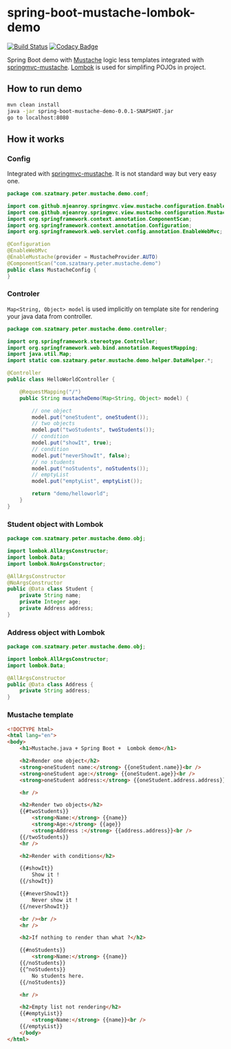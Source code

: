 # spring-boot-mustache-lombok-demo #

[![Build Status](https://travis-ci.org/peterszatmary/spring-boot-mustache-lombok-demo.svg?branch=master)](https://travis-ci.org/peterszatmary/spring-boot-mustache-lombok-demo)
[![Codacy Badge](https://api.codacy.com/project/badge/Grade/f546ba46e3184e738150b8a79bd04204)](https://www.codacy.com/app/peterszatmary/spring-boot-mustache-lombok-demo?utm_source=github.com&amp;utm_medium=referral&amp;utm_content=peterszatmary/spring-boot-mustache-lombok-demo&amp;utm_campaign=Badge_Grade)

Spring Boot demo with [Mustache](https://github.com/spullara/mustache.java) logic less templates integrated with [springmvc-mustache](https://github.com/mjeanroy/springmvc-mustache).
[Lombok](https://projectlombok.org/) is used for simplifing POJOs in project.

## How to run demo ##

```bash
mvn clean install
java -jar spring-boot-mustache-demo-0.0.1-SNAPSHOT.jar
go to localhost:8080
```

## How it works ##

### Config ###

Integrated with [springmvc-mustache](https://github.com/mjeanroy/springmvc-mustache). It is not standard way but very easy one.

```java
package com.szatmary.peter.mustache.demo.conf;

import com.github.mjeanroy.springmvc.view.mustache.configuration.EnableMustache;
import com.github.mjeanroy.springmvc.view.mustache.configuration.MustacheProvider;
import org.springframework.context.annotation.ComponentScan;
import org.springframework.context.annotation.Configuration;
import org.springframework.web.servlet.config.annotation.EnableWebMvc;

@Configuration
@EnableWebMvc
@EnableMustache(provider = MustacheProvider.AUTO)
@ComponentScan("com.szatmary.peter.mustache.demo")
public class MustacheConfig {
}
```

### Controler ###

```Map<String, Object> model``` is used implicitly on template site for rendering your java data from controller.

```java
package com.szatmary.peter.mustache.demo.controller;

import org.springframework.stereotype.Controller;
import org.springframework.web.bind.annotation.RequestMapping;
import java.util.Map;
import static com.szatmary.peter.mustache.demo.helper.DataHelper.*;

@Controller
public class HelloWorldController {

    @RequestMapping("/")
    public String mustacheDemo(Map<String, Object> model) {

        // one object
        model.put("oneStudent", oneStudent());
        // two objects
        model.put("twoStudents", twoStudents());
        // condition
        model.put("showIt", true);
        // condition
        model.put("neverShowIt", false);
        // no students
        model.put("noStudents", noStudents());
        // emptyList
        model.put("emptyList", emptyList());

        return "demo/helloworld";
    }
}
```

### Student object with Lombok ###

```java
package com.szatmary.peter.mustache.demo.obj;

import lombok.AllArgsConstructor;
import lombok.Data;
import lombok.NoArgsConstructor;

@AllArgsConstructor
@NoArgsConstructor
public @Data class Student {
    private String name;
    private Integer age;
    private Address address;
}
```

### Address object with Lombok ###

```java
package com.szatmary.peter.mustache.demo.obj;

import lombok.AllArgsConstructor;
import lombok.Data;

@AllArgsConstructor
public @Data class Address {
    private String address;
}
```

### Mustache template ###


```html
<!DOCTYPE html>
<html lang="en">
<body>
    <h1>Mustache.java + Spring Boot +  Lombok demo</h1>

    <h2>Render one object</h2>
    <strong>oneStudent name:</strong> {{oneStudent.name}}<br />
    <strong>oneStudent age:</strong> {{oneStudent.age}}<br />
    <strong>oneStudent address:</strong> {{oneStudent.address.address}}<br />

    <hr />

    <h2>Render two objects</h2>
    {{#twoStudents}}
        <strong>Name:</strong> {{name}}
        <strong>Age:</strong> {{age}}
        <strong>Address :</strong> {{address.address}}<br />
    {{/twoStudents}}
    <hr />

    <h2>Render with conditions</h2>

    {{#showIt}}
        Show it !
    {{/showIt}}

    {{#neverShowIt}}
        Never show it !
    {{/neverShowIt}}

    <br /><br />
    <hr />

    <h2>If nothing to render than what ?</h2>

    {{#noStudents}}
        <strong>Name:</strong> {{name}}
    {{/noStudents}}
    {{^noStudents}}
        No students here.
    {{/noStudents}}

    <hr />

    <h2>Empty list not rendering</h2>
    {{#emptyList}}
        <strong>Name:</strong> {{name}}<br />
    {{/emptyList}}
    </body>
</html>
```